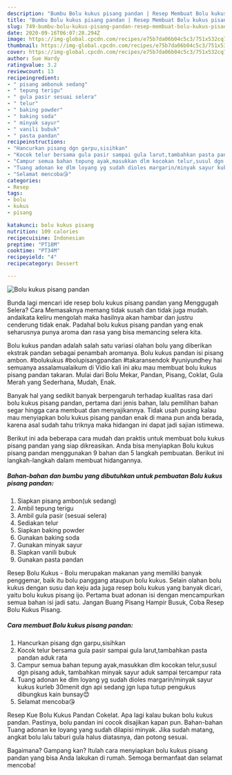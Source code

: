```yaml
---
description: "Bumbu Bolu kukus pisang pandan | Resep Membuat Bolu kukus pisang pandan Yang Enak Dan Lezat"
title: "Bumbu Bolu kukus pisang pandan | Resep Membuat Bolu kukus pisang pandan Yang Enak Dan Lezat"
slug: 749-bumbu-bolu-kukus-pisang-pandan-resep-membuat-bolu-kukus-pisang-pandan-yang-enak-dan-lezat
date: 2020-09-16T06:07:28.294Z
image: https://img-global.cpcdn.com/recipes/e75b7da06b04c5c3/751x532cq70/bolu-kukus-pisang-pandan-foto-resep-utama.jpg
thumbnail: https://img-global.cpcdn.com/recipes/e75b7da06b04c5c3/751x532cq70/bolu-kukus-pisang-pandan-foto-resep-utama.jpg
cover: https://img-global.cpcdn.com/recipes/e75b7da06b04c5c3/751x532cq70/bolu-kukus-pisang-pandan-foto-resep-utama.jpg
author: Sue Hardy
ratingvalue: 3.2
reviewcount: 13
recipeingredient:
- " pisang ambonuk sedang"
- " tepung terigu"
- " gula pasir sesuai selera"
- " telur"
- " baking powder"
- " baking soda"
- " minyak sayur"
- " vanili bubuk"
- " pasta pandan"
recipeinstructions:
- "Hancurkan pisang dgn garpu,sisihkan"
- "Kocok telur bersama gula pasir sampai gula larut,tambahkan pasta pandan aduk rata"
- "Campur semua bahan tepung ayak,masukkan dlm kocokan telur,susul dgn pisang aduk, tambahkan minyak sayur aduk sampai tercampur rata"
- "Tuang adonan ke dlm loyang yg sudah dioles margarin/minyak sayur kukus kurleb 30menit dgn api sedang jgn lupa tutup pengukus dibungkus kain bunsay😊"
- "Selamat mencoba😘"
categories:
- Resep
tags:
- bolu
- kukus
- pisang

katakunci: bolu kukus pisang 
nutrition: 109 calories
recipecuisine: Indonesian
preptime: "PT18M"
cooktime: "PT34M"
recipeyield: "4"
recipecategory: Dessert

---
```



![Bolu kukus pisang pandan](https://img-global.cpcdn.com/recipes/e75b7da06b04c5c3/751x532cq70/bolu-kukus-pisang-pandan-foto-resep-utama.jpg)

Bunda lagi mencari ide resep bolu kukus pisang pandan yang Menggugah Selera? Cara Memasaknya memang tidak susah dan tidak juga mudah. andaikata keliru mengolah maka hasilnya akan hambar dan justru cenderung tidak enak. Padahal bolu kukus pisang pandan yang enak seharusnya punya aroma dan rasa yang bisa memancing selera kita.

Bolu kukus pandan adalah salah satu variasi olahan bolu yang diberikan ekstrak pandan sebagai penambah aromanya. Bolu kukus pandan isi pisang ambon. #bolukukus #bolupisangpandan #takaransendok #yuniyundhey hai semuanya assalamualaikum di Vidio kali ini aku mau membuat bolu kukus pisang pandan takaran. Mulai dari Bolu Mekar, Pandan, Pisang, Coklat, Gula Merah yang Sederhana, Mudah, Enak.

Banyak hal yang sedikit banyak berpengaruh terhadap kualitas rasa dari bolu kukus pisang pandan, pertama dari jenis bahan, lalu pemilihan bahan segar hingga cara membuat dan menyajikannya. Tidak usah pusing kalau mau menyiapkan bolu kukus pisang pandan enak di mana pun anda berada, karena asal sudah tahu triknya maka hidangan ini dapat jadi sajian istimewa.


Berikut ini ada beberapa cara mudah dan praktis untuk membuat bolu kukus pisang pandan yang siap dikreasikan. Anda bisa menyiapkan Bolu kukus pisang pandan menggunakan 9 bahan dan 5 langkah pembuatan. Berikut ini langkah-langkah dalam membuat hidangannya.

<!--inarticleads1-->

##### Bahan-bahan dan bumbu yang dibutuhkan untuk pembuatan Bolu kukus pisang pandan:

1. Siapkan  pisang ambon(uk sedang)
1. Ambil  tepung terigu
1. Ambil  gula pasir (sesuai selera)
1. Sediakan  telur
1. Siapkan  baking powder
1. Gunakan  baking soda
1. Gunakan  minyak sayur
1. Siapkan  vanili bubuk
1. Gunakan  pasta pandan


Resep Bolu Kukus - Bolu merupakan makanan yang memiliki banyak penggemar, baik itu bolu panggang ataupun bolu kukus. Selain olahan bolu kukus dengan susu dan keju ada juga resep bolu kukus yang banyak dicari, yaitu bolu kukus pisang ijo. Pertama buat adonan isi dengan mencampurkan semua bahan isi jadi satu. Jangan Buang Pisang Hampir Busuk, Coba Resep Bolu Kukus Pisang. 

<!--inarticleads2-->

##### Cara membuat Bolu kukus pisang pandan:

1. Hancurkan pisang dgn garpu,sisihkan
1. Kocok telur bersama gula pasir sampai gula larut,tambahkan pasta pandan aduk rata
1. Campur semua bahan tepung ayak,masukkan dlm kocokan telur,susul dgn pisang aduk, tambahkan minyak sayur aduk sampai tercampur rata
1. Tuang adonan ke dlm loyang yg sudah dioles margarin/minyak sayur kukus kurleb 30menit dgn api sedang jgn lupa tutup pengukus dibungkus kain bunsay😊
1. Selamat mencoba😘


Resep Kue Bolu Kukus Pandan Cokelat. Apa lagi kalau bukan bolu kukus pandan. Pastinya, bolu pandan ini cocok disajikan kapan pun. Bahan-bahan Tuang adonan ke loyang yang sudah dilapisi minyak. Jika sudah matang, angkat bolu lalu taburi gula halus diatasnya, dan potong sesuai. 

Bagaimana? Gampang kan? Itulah cara menyiapkan bolu kukus pisang pandan yang bisa Anda lakukan di rumah. Semoga bermanfaat dan selamat mencoba!
